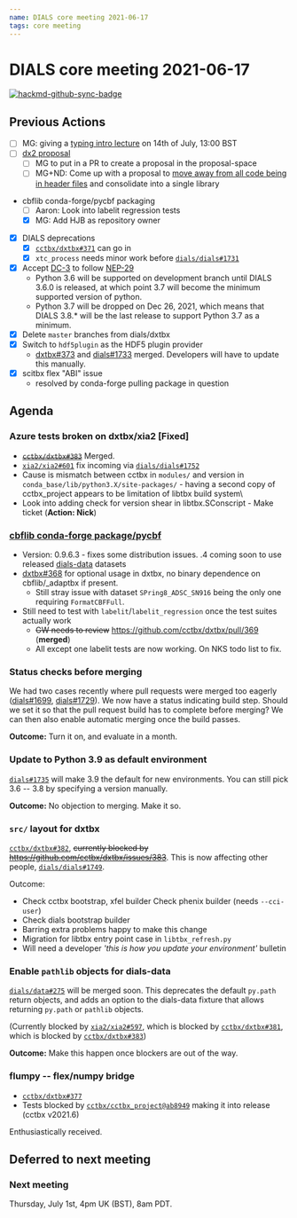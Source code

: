 ```yaml
---
name: DIALS core meeting 2021-06-17
tags: core meeting
---
```


# DIALS core meeting 2021-06-17

[![hackmd-github-sync-badge](https://hackmd.io/cVC3lGMmQbKDMYMfGSEaxQ/badge)](https://hackmd.io/cVC3lGMmQbKDMYMfGSEaxQ)


## Previous Actions

* [ ] MG: giving a [typing intro lecture](https://dials.github.io/kb/core/2020917#typing-mypy) on 14th of July, 13:00 BST
* [ ] [dx2 proposal](https://dials.github.io/kb/core/20210128#dx2-proposal)
	* [ ] MG to put in a PR to create a proposal in the proposal-space
    * [ ] MG+ND: Come up with a proposal to [move away from all code being in header files](https://dials.github.io/kb/core/20201001#overall-architecture-discussion) and consolidate into a single library
- cbflib conda-forge/pycbf packaging
    - [ ] Aaron: Look into labelit regression tests
    - [X] MG: Add HJB as repository owner
- [x] DIALS deprecations
    - [X] [`cctbx/dxtbx#371`](https://github.com/cctbx/dxtbx/pull/371) can go in
    - [X] `xtc_process` needs minor work before [`dials/dials#1731`](https://github.com/dials/dials/pull/1731)
- [X] Accept [DC-3](https://dials.github.io/kb/proposals/dc3) to follow [NEP-29](https://numpy.org/neps/nep-0029-deprecation_policy.html)
    - Python 3.6 will be supported on development branch until DIALS 3.6.0 is released, at which point 3.7 will become the minimum supported version of python.
    - Python 3.7 will be dropped on Dec 26, 2021, which means that DIALS 3.8.* will be the last release to support Python 3.7 as a minimum.
- [X] Delete `master` branches from dials/dxtbx
- [X] Switch to `hdf5plugin` as the HDF5 plugin provider 
    - [dxtbx#373](https://github.com/cctbx/dxtbx/pull/373) and [dials#1733](https://github.com/dials/dials/pull/1733) merged. Developers will have to update this manually.
- [X] scitbx flex "ABI" issue
    - resolved by conda-forge pulling package in question

## Agenda

### Azure tests broken on dxtbx/xia2 [Fixed]
- ~~[`cctbx/dxtbx#383`](https://github.com/cctbx/dxtbx/issues/383)~~ Merged.
- [`xia2/xia2#601`](https://github.com/xia2/xia2/issues/601) fix incoming via [`dials/dials#1752`](https://github.com/dials/dials/pull/1752)
- Cause is mismatch between cctbx in `modules/` and version in `conda_base/lib/python3.X/site-packages/` - having a second copy of cctbx_project appears to be limitation of libtbx build system\
- Look into adding check for version shear in libtbx.SConscript - Make ticket (**Action: Nick**)


### [cbflib conda-forge package/pycbf](https://dials.github.io/kb/core/20210520#cbflib-conda-forge-package)

* Version: 0.9.6.3 - fixes some distribution issues. .4 coming soon to use released [dials-data](https://github.com/dials/data/blob/master/dials_data/definitions/pycbf.yml) datasets
* [dxtbx#368](https://github.com/cctbx/dxtbx/pull/368) for optional usage in dxtbx, no binary dependence on cbflib/_adaptbx if present.
    * Still stray issue with dataset `SPring8_ADSC_SN916` being the only one requiring `FormatCBFFull`.
* Still need to test with `labelit`/`labelit_regression` once the test suites actually work
    * ~~GW needs to review~~ https://github.com/cctbx/dxtbx/pull/369 (**merged**)
    * All except one labelit tests are now working. On NKS todo list to fix.


### Status checks before merging
We had two cases recently where pull requests were merged too eagerly ([dials#1699](https://github.com/dials/dials/pull/1699#issuecomment-847388092), [dials#1729](https://github.com/dials/dials/issues/1729)). We now have a status indicating build step. Should we set it so that the pull request build has to complete before merging? We can then also enable automatic merging once the build passes.

**Outcome:** Turn it on, and evaluate in a month.


### Update to Python 3.9 as default environment
[`dials#1735`](https://github.com/dials/dials/pull/1735) will make 3.9 the default for new environments. You can still pick 3.6 -- 3.8 by specifying a version manually.

**Outcome:** No objection to merging. Make it so.


### `src/` layout for dxtbx
[`cctbx/dxtbx#382`](https://github.com/cctbx/dxtbx/pull/382), ~~currently blocked by https://github.com/cctbx/dxtbx/issues/383~~.
This is now affecting other people, [`dials/dials#1749`](https://github.com/dials/dials/issues/1749).

Outcome:
- Check cctbx bootstrap, xfel builder Check phenix builder (needs `--cci-user`)
- Check dials bootstrap builder
- Barring extra problems happy to make this change
- Migration for libtbx entry point case in `libtbx_refresh.py`
- Will need a developer *'this is how you update your environment'* bulletin


### Enable `pathlib` objects for dials-data 
[`dials/data#275`](https://github.com/dials/data/pull/275) will be merged soon. This deprecates the default `py.path` return objects, and adds an option to the dials-data fixture that allows returning `py.path` or `pathlib` objects.

(Currently blocked by [`xia2/xia2#597`](https://github.com/xia2/xia2/pull/597), which is blocked by [`cctbx/dxtbx#381`](https://github.com/cctbx/dxtbx/pull/381), which is blocked by [`cctbx/dxtbx#383`](https://github.com/cctbx/dxtbx/issues/383))

**Outcome:** Make this happen once blockers are out of the way.


### flumpy -- flex/numpy bridge
- [`cctbx/dxtbx#377`](https://github.com/cctbx/dxtbx/pull/377)
- Tests blocked by [`cctbx/cctbx_project@ab8949`](https://github.com/cctbx/cctbx_project/commit/ab8949cd765dd31ef8749a5b5950459ffdf35c36) making it into release (cctbx v2021.6)

Enthusiastically received.


## Deferred to next meeting


### Next meeting
Thursday, July 1st, 4pm UK (BST), 8am PDT.
